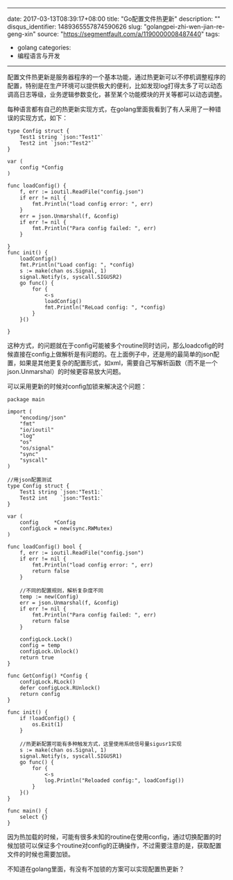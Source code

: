 
---
date: 2017-03-13T08:39:17+08:00
title: "Go配置文件热更新"
description: ""
disqus_identifier: 1489365557874590626
slug: "golangpei-zhi-wen-jian-re-geng-xin"
source: "https://segmentfault.com/a/1190000008487440"
tags: 
- golang 
categories:
- 编程语言与开发
---

配置文件热更新是服务器程序的一个基本功能，通过热更新可以不停机调整程序的配置，特别是在生产环境可以提供极大的便利，比如发现log打得太多了可以动态调高日志等级，业务逻辑参数变化，甚至某个功能模块的开关等都可以动态调整。

每种语言都有自己的热更新实现方式，在golang里面我看到了有人采用了一种错误的实现方式，如下：

    type Config struct {
        Test1 string `json:"Test1"`
        Test2 int `json:"Test2"`
    }

    var (
        config *Config
    )

    func loadConfig() {
        f, err := ioutil.ReadFile("config.json")
        if err != nil {
            fmt.Println("load config error: ", err)
        }
        err = json.Unmarshal(f, &config)
        if err != nil {
            fmt.Println("Para config failed: ", err)
        }

    }
    func init() {
        loadConfig()
        fmt.Println("Load config: ", *config)
        s := make(chan os.Signal, 1)
        signal.Notify(s, syscall.SIGUSR2)
        go func() {
            for {
                <-s
                loadConfig()
                fmt.Println("ReLoad config: ", *config)
            }
        }()

    }

这种方式，的问题就在于config可能被多个routine同时访问，那么loadcofig的时候直接在config上做解析是有问题的。在上面例子中，还是用的最简单的json配置，如果是其他更复杂的配置形式，如xml，需要自己写解析函数（而不是一个json.Unmarshal）的时候更容易放大问题。

可以采用更新的时候对config加锁来解决这个问题：

    package main

    import (
        "encoding/json"
        "fmt"
        "io/ioutil"
        "log"
        "os"
        "os/signal"
        "sync"
        "syscall"
    )

    //用json配置测试
    type Config struct {
        Test1 string `json:"Test1:`
        Test2 int    `json:"Test1:`
    }

    var (
        config     *Config
        configLock = new(sync.RWMutex)
    )

    func loadConfig() bool {
        f, err := ioutil.ReadFile("config.json")
        if err != nil {
            fmt.Println("load config error: ", err)
            return false
        }

        //不同的配置规则，解析复杂度不同
        temp := new(Config)
        err = json.Unmarshal(f, &config)
        if err != nil {
            fmt.Println("Para config failed: ", err)
            return false
        }

        configLock.Lock()
        config = temp
        configLock.Unlock()
        return true
    }

    func GetConfig() *Config {
        configLock.RLock()
        defer configLock.RUnlock()
        return config
    }

    func init() {
        if !loadConfig() {
            os.Exit(1)
        }

        //热更新配置可能有多种触发方式，这里使用系统信号量sigusr1实现
        s := make(chan os.Signal, 1)
        signal.Notify(s, syscall.SIGUSR1)
        go func() {
            for {
                <-s
                log.Println("Reloaded config:", loadConfig())
            }
        }()
    }

    func main() {
        select {}
    }

因为热加载的时候，可能有很多未知的routine在使用config，通过切换配置的时候加锁可以保证多个routine对config的正确操作，不过需要注意的是，获取配置文件的时候也需要加锁。

不知道在golang里面，有没有不加锁的方案可以实现配置热更新？

